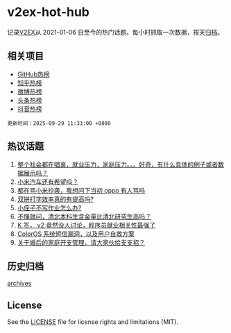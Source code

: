 # v2ex-hot-hub

 记录[V2EX](https://www.v2ex.com/)从 2021-01-06 日至今的热门话题。每小时抓取一次数据，按天[归档](archives)。
 
 ## 相关项目

- [GitHub热榜](https://github.com/lonnyzhang423/github-hot-hub)
- [知乎热榜](https://github.com/lonnyzhang423/zhihu-hot-hub)
- [微博热榜](https://github.com/lonnyzhang423/weibo-hot-hub)
- [头条热榜](https://github.com/lonnyzhang423/toutiao-hot-hub)
- [抖音热榜](https://github.com/lonnyzhang423/douyin-hot-hub)


 `更新时间：2025-09-29 11:33:00 +0800`

## 热议话题

1. [整个社会都在唱衰，就业压力，家庭压力。。。好奇，有什么具体的例子或者数据展示吗？](https://www.v2ex.com/t/1162536)
1. [小米汽车还有希望吗？](https://www.v2ex.com/t/1162383)
1. [都在骂小米抄袭，我想问下当初 oppo 有人骂吗](https://www.v2ex.com/t/1162447)
1. [双拼打字效率真的有提高吗?](https://www.v2ex.com/t/1162443)
1. [小侄子不写作业怎么办?](https://www.v2ex.com/t/1162444)
1. [不懂就问，清北本科生含金量比清北研究生高吗？](https://www.v2ex.com/t/1162380)
1. [K 签， v2 竟然没人讨论，程序员就业相关性最强了](https://www.v2ex.com/t/1162528)
1. [ColorOS 系统短信漏洞，以及用户自救方案](https://www.v2ex.com/t/1162349)
1. [关于婚后的家庭开支管理，请大家伙给支支招？](https://www.v2ex.com/t/1162543)

## 历史归档

[archives](archives)

## License

See the [LICENSE](LICENSE) file for license rights and limitations (MIT).

